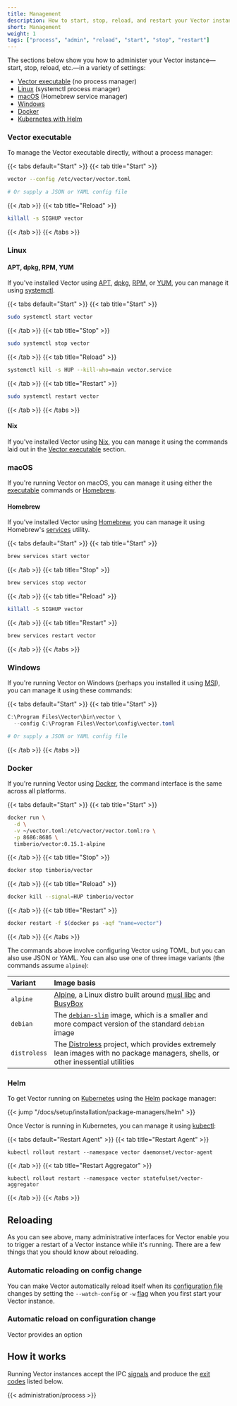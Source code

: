 ```yaml
---
title: Management
description: How to start, stop, reload, and restart your Vector instance
short: Management
weight: 1
tags: ["process", "admin", "reload", "start", "stop", "restart"]
---
```


The sections below show you how to administer your Vector instance—start, stop, reload, etc.—in a variety of settings:

* [Vector executable](#vector-executable) (no process manager)
* [Linux](#linux) (systemctl process manager)
* [macOS](#macos) (Homebrew service manager)
* [Windows](#windows)
* [Docker](#docker)
* [Kubernetes with Helm](#helm)

### Vector executable

To manage the Vector executable directly, without a process manager:

{{< tabs default="Start" >}}
{{< tab title="Start" >}}
```bash
vector --config /etc/vector/vector.toml

# Or supply a JSON or YAML config file
```
{{< /tab >}}
{{< tab title="Reload" >}}
```bash
killall -s SIGHUP vector
```
{{< /tab >}}
{{< /tabs >}}

### Linux

#### APT, dpkg, RPM, YUM

If you've installed Vector using [APT], [dpkg], [RPM], or [YUM], you can manage it using [systemctl].

{{< tabs default="Start" >}}
{{< tab title="Start" >}}
```bash
sudo systemctl start vector
```
{{< /tab >}}
{{< tab title="Stop" >}}
```bash
sudo systemctl stop vector
```
{{< /tab >}}
{{< tab title="Reload" >}}
```bash
systemctl kill -s HUP --kill-who=main vector.service
```
{{< /tab >}}
{{< tab title="Restart" >}}
```bash
sudo systemctl restart vector
```
{{< /tab >}}
{{< /tabs >}}

#### Nix

If you've installed Vector using [Nix], you can manage it using the commands laid out in the [Vector
executable](#vector-executable) section.

### macOS

If you're running Vector on macOS, you can manage it using either the [executable](#vector-executable) commands or
[Homebrew](#homebrew).

#### Homebrew

If you've installed Vector using [Homebrew], you can manage it using Homebrew's [services][brew_services] utility.

{{< tabs default="Start" >}}
{{< tab title="Start" >}}
```bash
brew services start vector
```
{{< /tab >}}
{{< tab title="Stop" >}}
```bash
brew services stop vector
```
{{< /tab >}}
{{< tab title="Reload" >}}
```bash
killall -S SIGHUP vector
```
{{< /tab >}}
{{< tab title="Restart" >}}
```bash
brew services restart vector
```
{{< /tab >}}
{{< /tabs >}}

### Windows

If you're running Vector on Windows (perhaps you installed it using [MSI]), you can manage it using these commands:

{{< tabs default="Start" >}}
{{< tab title="Start" >}}
```powershell
C:\Program Files\Vector\bin\vector \
  --config C:\Program Files\Vector\config\vector.toml

# Or supply a JSON or YAML config file
```
{{< /tab >}}
{{< /tabs >}}

### Docker

If you're running Vector using [Docker], the command interface is the same across all platforms.

{{< tabs default="Start" >}}
{{< tab title="Start" >}}
```bash
docker run \
  -d \
  -v ~/vector.toml:/etc/vector/vector.toml:ro \
  -p 8686:8686 \
  timberio/vector:0.15.1-alpine
```
{{< /tab >}}
{{< tab title="Stop" >}}
```bash
docker stop timberio/vector
```
{{< /tab >}}
{{< tab title="Reload" >}}
```bash
docker kill --signal=HUP timberio/vector
```
{{< /tab >}}
{{< tab title="Restart" >}}
```bash
docker restart -f $(docker ps -aqf "name=vector")
```
{{< /tab >}}
{{< /tabs >}}

The commands above involve configuring Vector using TOML, but you can also use JSON or YAML. You can also use one of
three image variants (the commands assume `alpine`):

Variant | Image basis
:-------|:-----------
`alpine` | [Alpine](https://hub.docker.com/_/alpine), a Linux distro built around [musl libc](https://www.musl-libc.org) and [BusyBox](https://busybox.net)
`debian` | The [`debian-slim`](https://hub.docker.com/_/debian) image, which is a smaller and more compact version of the standard `debian` image
`distroless` | The [Distroless](https://github.com/GoogleContainerTools/distroless) project, which provides extremely lean images with no package managers, shells, or other inessential utilities

### Helm

To get Vector running on [Kubernetes] using the [Helm] package manager:

{{< jump "/docs/setup/installation/package-managers/helm" >}}

Once Vector is running in Kubernetes, you can manage it using [kubectl]:

{{< tabs default="Restart Agent" >}}
{{< tab title="Restart Agent" >}}
```shell
kubectl rollout restart --namespace vector daemonset/vector-agent
```
{{< /tab >}}
{{< tab title="Restart Aggregator" >}}
```shell
kubectl rollout restart --namespace vector statefulset/vector-aggregator
```
{{< /tab >}}
{{< /tabs >}}

## Reloading

As you can see above, many administrative interfaces for Vector enable you to trigger a restart of a Vector instance while it's running. There are a few things that you should know about reloading.

### Automatic reloading on config change

You can make Vector automatically reload itself when its [configuration file][configuration] changes by setting the `--watch-config` or `-w` [flag][watch_config] when you first start your Vector instance.

### Automatic reload on configuration change

Vector provides an option

## How it works

Running Vector instances accept the IPC [signals](#signals) and produce the [exit codes](#exit-codes) listed below.

{{< administration/process >}}

[apt]: /docs/setup/installation/package-managers/apt
[brew_services]: https://github.com/Homebrew/homebrew-services
[bug]: https://github.com/timberio/vector/issues/new?labels=type%3A+bug
[configuration]: /docs/reference/configuration
[docker]: /docs/setup/installation/platforms/docker
[dpkg]: /docs/setup/installation/package-managers/dpkg
[helm]: https://helm.sh
[homebrew]: /docs/setup/installation/package-managers/homebrew
[kubectl]: https://kubernetes.io/docs/reference/kubectl
[kubernetes]: https://kubernetes.io
[msi]: /docs/setup/installation/package-managers/msi
[nix]: /docs/setup/installation/package-managers/nix
[rpm]: /docs/setup/installation/package-managers/rpm
[sources]: /docs/reference/configuration/sources
[systemctl]: https://man7.org/linux/man-pages//man1/systemctl.1.html
[watch_config]: /docs/reference/cli/#vector-watch-config
[yum]: /docs/setup/installation/package-managers/yum
